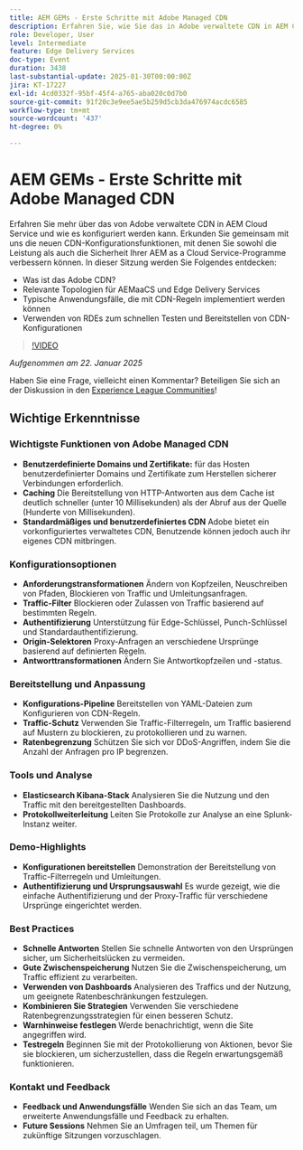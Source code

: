 ```yaml
---
title: AEM GEMs - Erste Schritte mit Adobe Managed CDN
description: Erfahren Sie, wie Sie das in Adobe verwaltete CDN in AEM Cloud Service konfigurieren, um die Leistung und Sicherheit mit neuen CDN-Konfigurationsfunktionen zu verbessern.
role: Developer, User
level: Intermediate
feature: Edge Delivery Services
doc-type: Event
duration: 3438
last-substantial-update: 2025-01-30T00:00:00Z
jira: KT-17227
exl-id: 4cd0332f-95bf-45f4-a765-aba020c0d7b0
source-git-commit: 91f20c3e9ee5ae5b259d5cb3da476974acdc6585
workflow-type: tm+mt
source-wordcount: '437'
ht-degree: 0%

---
```


# AEM GEMs - Erste Schritte mit Adobe Managed CDN

Erfahren Sie mehr über das von Adobe verwaltete CDN in AEM Cloud Service und wie es konfiguriert werden kann. Erkunden Sie gemeinsam mit uns die neuen CDN-Konfigurationsfunktionen, mit denen Sie sowohl die Leistung als auch die Sicherheit Ihrer AEM as a Cloud Service-Programme verbessern können. In dieser Sitzung werden Sie Folgendes entdecken:

* Was ist das Adobe CDN?
* Relevante Topologien für AEMaaCS und Edge Delivery Services
* Typische Anwendungsfälle, die mit CDN-Regeln implementiert werden können
* Verwenden von RDEs zum schnellen Testen und Bereitstellen von CDN-Konfigurationen

>[!VIDEO](https://video.tv.adobe.com/v/3443168/?learn=on&enablevpops)

*Aufgenommen am 22. Januar 2025*

Haben Sie eine Frage, vielleicht einen Kommentar?  Beteiligen Sie sich an der Diskussion in den [Experience League Communities](https://adobe.ly/4haufPK)!

## Wichtige Erkenntnisse

### Wichtigste Funktionen von Adobe Managed CDN

* **Benutzerdefinierte Domains und Zertifikate:** für das Hosten benutzerdefinierter Domains und Zertifikate zum Herstellen sicherer Verbindungen erforderlich.
* **Caching** Die Bereitstellung von HTTP-Antworten aus dem Cache ist deutlich schneller (unter 10 Millisekunden) als der Abruf aus der Quelle (Hunderte von Millisekunden).
* **Standardmäßiges und benutzerdefiniertes CDN** Adobe bietet ein vorkonfiguriertes verwaltetes CDN, Benutzende können jedoch auch ihr eigenes CDN mitbringen.

### Konfigurationsoptionen

* **Anforderungstransformationen** Ändern von Kopfzeilen, Neuschreiben von Pfaden, Blockieren von Traffic und Umleitungsanfragen.
* **Traffic-Filter** Blockieren oder Zulassen von Traffic basierend auf bestimmten Regeln.
* **Authentifizierung** Unterstützung für Edge-Schlüssel, Punch-Schlüssel und Standardauthentifizierung.
* **Origin-Selektoren** Proxy-Anfragen an verschiedene Ursprünge basierend auf definierten Regeln.
* **Antworttransformationen** Ändern Sie Antwortkopfzeilen und -status.

### Bereitstellung und Anpassung

* **Konfigurations-Pipeline** Bereitstellen von YAML-Dateien zum Konfigurieren von CDN-Regeln.
* **Traffic-Schutz** Verwenden Sie Traffic-Filterregeln, um Traffic basierend auf Mustern zu blockieren, zu protokollieren und zu warnen.
* **Ratenbegrenzung** Schützen Sie sich vor DDoS-Angriffen, indem Sie die Anzahl der Anfragen pro IP begrenzen.

### Tools und Analyse

* **Elasticsearch Kibana-Stack** Analysieren Sie die Nutzung und den Traffic mit den bereitgestellten Dashboards.
* **Protokollweiterleitung** Leiten Sie Protokolle zur Analyse an eine Splunk-Instanz weiter.

### Demo-Highlights

* **Konfigurationen bereitstellen** Demonstration der Bereitstellung von Traffic-Filterregeln und Umleitungen.
* **Authentifizierung und Ursprungsauswahl** Es wurde gezeigt, wie die einfache Authentifizierung und der Proxy-Traffic für verschiedene Ursprünge eingerichtet werden.

### Best Practices

* **Schnelle Antworten** Stellen Sie schnelle Antworten von den Ursprüngen sicher, um Sicherheitslücken zu vermeiden.
* **Gute Zwischenspeicherung** Nutzen Sie die Zwischenspeicherung, um Traffic effizient zu verarbeiten.
* **Verwenden von Dashboards** Analysieren des Traffics und der Nutzung, um geeignete Ratenbeschränkungen festzulegen.
* **Kombinieren Sie Strategien** Verwenden Sie verschiedene Ratenbegrenzungsstrategien für einen besseren Schutz.
* **Warnhinweise festlegen** Werde benachrichtigt, wenn die Site angegriffen wird.
* **Testregeln** Beginnen Sie mit der Protokollierung von Aktionen, bevor Sie sie blockieren, um sicherzustellen, dass die Regeln erwartungsgemäß funktionieren.

### Kontakt und Feedback

* **Feedback und Anwendungsfälle** Wenden Sie sich an das Team, um erweiterte Anwendungsfälle und Feedback zu erhalten.
* **Future Sessions** Nehmen Sie an Umfragen teil, um Themen für zukünftige Sitzungen vorzuschlagen.
